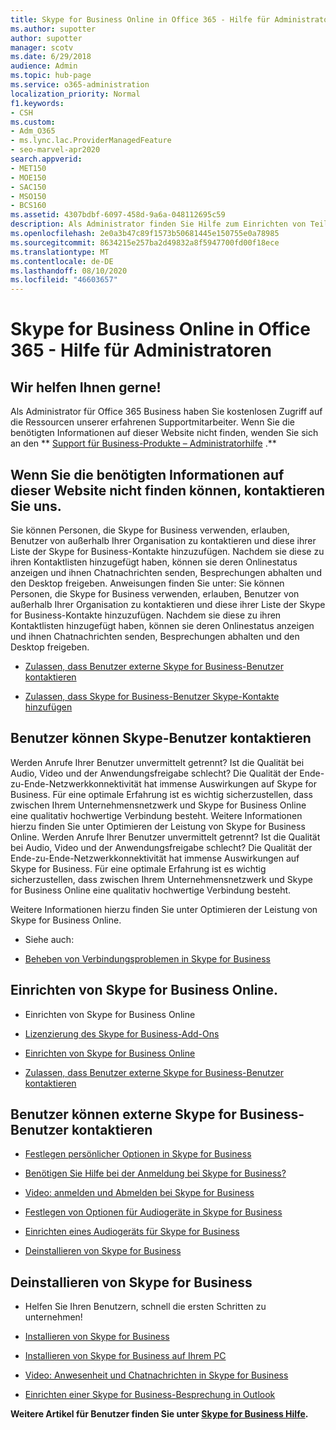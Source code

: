```yaml
---
title: Skype for Business Online in Office 365 - Hilfe für Administratoren
ms.author: supotter
author: supotter
manager: scotv
ms.date: 6/29/2018
audience: Admin
ms.topic: hub-page
ms.service: o365-administration
localization_priority: Normal
f1.keywords:
- CSH
ms.custom:
- Adm_O365
- ms.lync.lac.ProviderManagedFeature
- seo-marvel-apr2020
search.appverid:
- MET150
- MOE150
- SAC150
- MSO150
- BCS160
ms.assetid: 4307bdbf-6097-458d-9a6a-048112695c59
description: Als Administrator finden Sie Hilfe zum Einrichten von Teilen der Skype for Business Online, einschließlich Ihres Netzwerks, Besprechungen und Chats sowie des externen Zugriffs für Benutzer.
ms.openlocfilehash: 2e0a3b47c89f1573b50681445e150755e0a78985
ms.sourcegitcommit: 8634215e257ba2d49832a8f5947700fd00f18ece
ms.translationtype: MT
ms.contentlocale: de-DE
ms.lasthandoff: 08/10/2020
ms.locfileid: "46603657"
---
```

# <a name="skype-for-business-online-in-office-365---admin-help"></a>Skype for Business Online in Office 365 - Hilfe für Administratoren

## <a name="were-here-to-help"></a>Wir helfen Ihnen gerne!

Als Administrator für Office 365 Business haben Sie kostenlosen Zugriff auf die Ressourcen unserer erfahrenen Supportmitarbeiter. Wenn Sie die benötigten Informationen auf dieser Website nicht finden, wenden Sie sich an den ** [Support für Business-Produkte – Administratorhilfe](https://support.office.com/article/32a17ca7-6fa0-4870-8a8d-e25ba4ccfd4b) .**
  
## <a name="let-your-users-contact-external-skype-or-skype-for-business-users"></a>Wenn Sie die benötigten Informationen auf dieser Website nicht finden können, kontaktieren Sie uns.

Sie können Personen, die Skype for Business verwenden, erlauben, Benutzer von außerhalb Ihrer Organisation zu kontaktieren und diese ihrer Liste der Skype for Business-Kontakte hinzuzufügen. Nachdem sie diese zu ihren Kontaktlisten hinzugefügt haben, können sie deren Onlinestatus anzeigen und ihnen Chatnachrichten senden, Besprechungen abhalten und den Desktop freigeben. Anweisungen finden Sie unter: Sie können Personen, die Skype for Business verwenden, erlauben, Benutzer von außerhalb Ihrer Organisation zu kontaktieren und diese ihrer Liste der Skype for Business-Kontakte hinzuzufügen. Nachdem sie diese zu ihren Kontaktlisten hinzugefügt haben, können sie deren Onlinestatus anzeigen und ihnen Chatnachrichten senden, Besprechungen abhalten und den Desktop freigeben.
  
- [Zulassen, dass Benutzer externe Skype for Business-Benutzer kontaktieren](https://support.office.com/article/b414873a-0059-4cd5-aea1-e5d0857dbc94)
    
- [Zulassen, dass Skype for Business-Benutzer Skype-Kontakte hinzufügen](https://support.office.com/article/08666236-1894-42ae-8846-e49232bbc460)
    
## <a name="improve-call-and-video-quality"></a>Benutzer können Skype-Benutzer kontaktieren

Werden Anrufe Ihrer Benutzer unvermittelt getrennt? Ist die Qualität bei Audio, Video und der Anwendungsfreigabe schlecht? Die Qualität der Ende-zu-Ende-Netzwerkkonnektivität hat immense Auswirkungen auf Skype for Business. Für eine optimale Erfahrung ist es wichtig sicherzustellen, dass zwischen Ihrem Unternehmensnetzwerk und Skype for Business Online eine qualitativ hochwertige Verbindung besteht. Weitere Informationen hierzu finden Sie unter Optimieren der Leistung von Skype for Business Online. Werden Anrufe Ihrer Benutzer unvermittelt getrennt? Ist die Qualität bei Audio, Video und der Anwendungsfreigabe schlecht? Die Qualität der Ende-zu-Ende-Netzwerkkonnektivität hat immense Auswirkungen auf Skype for Business. Für eine optimale Erfahrung ist es wichtig sicherzustellen, dass zwischen Ihrem Unternehmensnetzwerk und Skype for Business Online eine qualitativ hochwertige Verbindung besteht. 
  
Weitere Informationen hierzu finden Sie unter Optimieren der Leistung von Skype for Business Online.
  
- Siehe auch:
    
- [Beheben von Verbindungsproblemen in Skype for Business](https://support.office.com/article/62777bc6-c52b-47ae-84ba-a8905c3b71dc)
    
## <a name="set-up-skype-for-business-online"></a>Einrichten von Skype for Business Online.

- Einrichten von Skype for Business Online
    
- [Lizenzierung des Skype for Business-Add-Ons](https://support.office.com/article/40296968-e779-4259-980b-c2de1c044c6e)
    
- [Einrichten von Skype for Business Online](https://support.office.com/article/bc9756d1-8a2f-42c4-98f6-afb17c29231c)
    
- [Zulassen, dass Benutzer externe Skype for Business-Benutzer kontaktieren](https://support.office.com/article/b414873a-0059-4cd5-aea1-e5d0857dbc94)
    
## <a name="fix-problems-for-your-users"></a>Benutzer können externe Skype for Business-Benutzer kontaktieren

- [Festlegen persönlicher Optionen in Skype for Business](https://support.office.com/article/68bacc31-71d3-44c3-a4d4-64da78c447aa#bkmk-stop-automatic-startup)
    
- [Benötigen Sie Hilfe bei der Anmeldung bei Skype for Business?](https://support.office.com/article/448b8ea7-5b33-444a-afd4-175fc9930d05)
    
- [Video: anmelden und Abmelden bei Skype for Business](https://support.office.com/article/8abed4b3-ac48-493e-9d76-0e10140e9451)
    
- [Festlegen von Optionen für Audiogeräte in Skype for Business](https://support.office.com/article/2533d929-9814-4349-8ae4-fca29246e2ff)
    
- [Einrichten eines Audiogeräts für Skype for Business](https://support.office.com/article/3862be6d-758a-4064-a016-67c0febf3cd5)
    
- [Deinstallieren von Skype for Business](https://support.office.com/article/28C4A036-7F22-406C-B7F4-87894CBAF902)
    
## <a name="help-your-users-get-started-quickly"></a>Deinstallieren von Skype for Business

- Helfen Sie Ihren Benutzern, schnell die ersten Schritten zu unternehmen! 
    
- [Installieren von Skype for Business](https://support.office.com/article/8a0d4da8-9d58-44f9-9759-5c8f340cb3fb)
    
- [Installieren von Skype for Business auf Ihrem PC](https://support.office.com/article/c873b869-4ce0-4375-9bea-5de150eaf081)
    
- [Video: Anwesenheit und Chatnachrichten in Skype for Business](https://support.office.com/article/b8305620-d16e-4667-989d-4a977aad6556)
    
- [Einrichten einer Skype for Business-Besprechung in Outlook](https://support.office.com/article/8dc8ac52-91ac-4db9-8672-11551fdaf997)
    
 **Weitere Artikel für Benutzer finden Sie unter [Skype for Business Hilfe](https://support.office.com/article/4fbe07ce-6b15-4a06-bcf0-baea57890410).**
  

